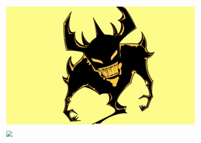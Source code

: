 <img alt="Awesome GitHub Profile Readme" src="./20141202095011316.jpeg"> </img>

<img src="https://github-readme-stats.vercel.app/api?username=wyq2214368&count_private=true&show_icons=true&&bg_color=30,42b3ff,cb1597&title_color=fff&text_color=fff&icon_color=fff&&hide_title=true" />
